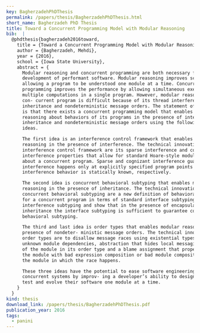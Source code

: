```yaml
---
key: BagherzadehPhDThesis
permalink: /papers/thesis/BagherzadehPhDThesis.html
short_name: Bagherzadeh PhD Thesis
title: Toward a Concurrent Programming Model with Modular Reasoning
bib:  |
  @phdthesis{bagherzadeh2016toward,
    title = {Toward a Concurrent Programming Model with Modular Reasoning},
    author = {Bagherzadeh, Mehdi},
    year = {2016},
    school = {Iowa State University},
    abstract = {
      Modular reasoning and concurrent programming are both necessary for scalable
      development of performant software. Modular reasoning improves scalability by
      allowing a program to be understood one module at a time. Concurrent
      programming improves the performance by allowing simultaneous executions of
      multiple computations in a single program. However, modular reasoning about a
      con- current program is difficult because of its thread interference, module
      inheritance and nondeterministic message orders. The statement of this thesis
      is that there exists a concurrent programming model that enables modular
      reasoning about behaviors of its programs in the presence of interference,
      inheritance and nondeterministic message orders using the following three
      ideas.

      The first idea is an interference control framework that enables modular
      reasoning in the presence of interference. The technical innovations of the
      interference control framework are its sparse interference and cognizant
      interference properties that allow for standard Hoare-style modular reasoning
      about a concurrent program. Sparse and cognizant interference guarantee that
      interference happens only at explicitly specified program points and the
      interference behavior is statically known, respectively.

      The second idea is concurrent behavioral subtyping that enables modular
      reasoning in the presence of inheritance. The technical innovations of
      concurrent behavioral subtyping are a new definition of behavioral subtyping
      for a concurrent program in terms of standard interface subtyping and a novel
      interference subtyping and show that in the presence of encapsulated
      inheritance the interface subtyping is sufficient to guarantee concurrent
      behavioral subtyping.

      The third and last idea is order types that enables modular reasoning in the
      presence of nondeter- ministic message orders. The technical innovations of
      order types are to disallow message races using existential types that capture
      unknown module dependencies, abstraction that hides local messaging behavior
      of the module in its order type and a blame assignment that properly blames
      the module with bad expression composition or bad module composition and not
      the module in which the race happens.

      These three ideas have the potential to ease software engineering of
      concurrent systems by improv- ing a developer’s ability to design, implement,
      test and evolve their software one module at a time.
    }
  }
kind: thesis
download_link: /papers/thesis/BagherzadehPhDThesis.pdf
publication_year: 2016
tags:
  - panini
---
```

